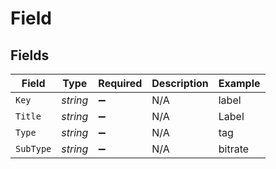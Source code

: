 # Field


## Fields

| Field              | Type               | Required           | Description        | Example            |
| ------------------ | ------------------ | ------------------ | ------------------ | ------------------ |
| `Key`              | *string*           | :heavy_minus_sign: | N/A                | label              |
| `Title`            | *string*           | :heavy_minus_sign: | N/A                | Label              |
| `Type`             | *string*           | :heavy_minus_sign: | N/A                | tag                |
| `SubType`          | *string*           | :heavy_minus_sign: | N/A                | bitrate            |